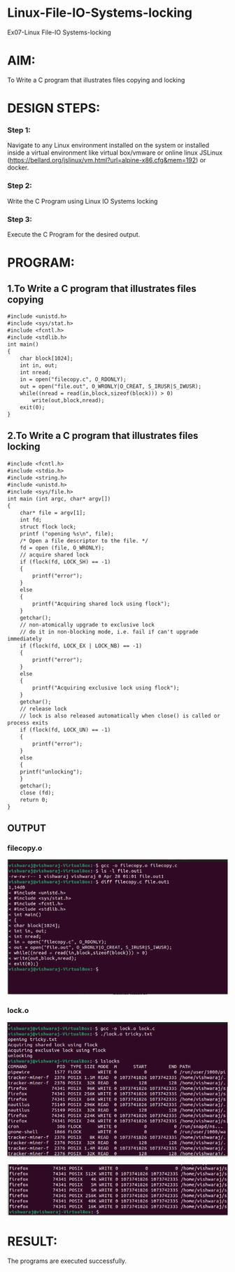 # Linux-File-IO-Systems-locking
Ex07-Linux File-IO Systems-locking
# AIM:
To Write a C program that illustrates files copying and locking

# DESIGN STEPS:

### Step 1:

Navigate to any Linux environment installed on the system or installed inside a virtual environment like virtual box/vmware or online linux JSLinux (https://bellard.org/jslinux/vm.html?url=alpine-x86.cfg&mem=192) or docker.

### Step 2:

Write the C Program using Linux IO Systems locking

### Step 3:

Execute the C Program for the desired output. 

# PROGRAM:

## 1.To Write a C program that illustrates files copying 
```
#include <unistd.h>
#include <sys/stat.h>
#include <fcntl.h>
#include <stdlib.h>
int main()
{
    char block[1024];
    int in, out;
    int nread;
    in = open("filecopy.c", O_RDONLY);
    out = open("file.out", O_WRONLY|O_CREAT, S_IRUSR|S_IWUSR);
    while((nread = read(in,block,sizeof(block))) > 0)
        write(out,block,nread);
    exit(0);
}
```


## 2.To Write a C program that illustrates files locking

```
#include <fcntl.h>
#include <stdio.h>
#include <string.h>
#include <unistd.h>
#include <sys/file.h>
int main (int argc, char* argv[])
{ 
    char* file = argv[1];
    int fd;
    struct flock lock;
    printf ("opening %s\n", file);
    /* Open a file descriptor to the file. */
    fd = open (file, O_WRONLY);
    // acquire shared lock
    if (flock(fd, LOCK_SH) == -1) 
    {
        printf("error");
    }
    else
    {
        printf("Acquiring shared lock using flock");
    }
    getchar();
    // non-atomically upgrade to exclusive lock
    // do it in non-blocking mode, i.e. fail if can't upgrade immediately
    if (flock(fd, LOCK_EX | LOCK_NB) == -1) 
    {
        printf("error");
    }
    else
    {
        printf("Acquiring exclusive lock using flock");
    }
    getchar();
    // release lock
    // lock is also released automatically when close() is called or process exits
    if (flock(fd, LOCK_UN) == -1) 
    {
        printf("error");
    }
    else
    {
    printf("unlocking");
    }
    getchar();
    close (fd);
    return 0;
}
```

## OUTPUT

### filecopy.o
![alt text](<Screenshot from 2024-04-28 01-03-24.png>)

### lock.o
![alt text](<Screenshot from 2024-04-28 01-07-13.png>)

![alt text](<Screenshot from 2024-04-28 01-07-27.png>)

# RESULT:
The programs are executed successfully.
